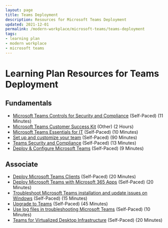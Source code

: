 ```yaml
---
layout: page
title: Teams Deployment
description: Resources for Microsoft Teams Deployment
updated: 2021-12-01
permalink: /modern-workplace/microsoft-teams/teams-deployment
tags:
- learning plan
- modern workplace
- microsoft teams
---
```


# Learning Plan Resources for Teams Deployment

## Fundamentals

* [Microsoft Teams Controls for Security and Compliance](https://www.youtube.com/watch?v=Km4T4hMM__k) (Self-Paced) (11 Minutes)
* [Microsoft Teams Customer Success Kit](https://aka.ms/TeamsCustomerSuccess) (Other) (2 Hours)
* [Microsoft Teams Essentials for IT](https://www.youtube.com/watch?v=MfDB7VenWuA&list=PLXtHYVsvn_b_JeDjgD5XdkyHTDXdYgPGn&index=1) (Self-Paced) (10 Minutes)
* [Set up and customize your team](https://support.office.com/en-us/article/get-your-team-up-and-running-702a2977-e662-4038-bef5-bdf8ee47b17b) (Self-Paced) (90 Minutes)
* [Teams Security and Compliance](https://www.youtube.com/watch?v=91lHNKVVvQ4&feature=youtu.be) (Self-Paced) (13 Minutes)
* [Deploy & Configure Microsoft Teams](https://www.youtube.com/watch?v=o2mlsUubIO4&list=PLXtHYVsvn_b_JeDjgD5XdkyHTDXdYgPGn&index=2) (Self-Paced) (9 Minutes)

## Associate

* [Deploy Microsoft Teams Clients](https://docs.microsoft.com/en-us/learn/modules/m365-teams-collab-deploy-clients/) (Self-Paced) (20 Minutes)
* [Deploy Microsoft Teams with Microsoft 365 Apps](https://docs.microsoft.com/en-us/deployoffice/teams-install) (Self-Paced) (20 Minutes)
* [Troubleshoot Microsoft Teams installation and update issues on Windows](https://docs.microsoft.com/en-us/microsoftteams/troubleshoot-installation) (Self-Paced) (15 Minutes)
* [Upgrade to Teams](https://docs.microsoft.com/en-us/microsoftteams/upgrade-start-here) (Self-Paced) (45 Minutes)
* [Use log files in troubleshooting Microsoft Teams](https://docs.microsoft.com/en-us/microsoftteams/log-files) (Self-Paced) (10 Minutes)
* [Teams for Virtualized Desktop Infrastructure](https://docs.microsoft.com/en-us/microsoftteams/teams-for-vdi) (Self-Paced) (20 Minutes)
